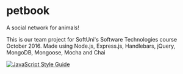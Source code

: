 # petbook
A social network for animals!

This is our team project for SoftUni's Software Technologies course October 2016.
Made using Node.js, Express.js, Handlebars, jQuery, MongoDB, Mongoose, Mocha and Chai

[![JavaScript Style Guide](https://cdn.rawgit.com/feross/standard/master/badge.svg)](https://github.com/feross/standard)
